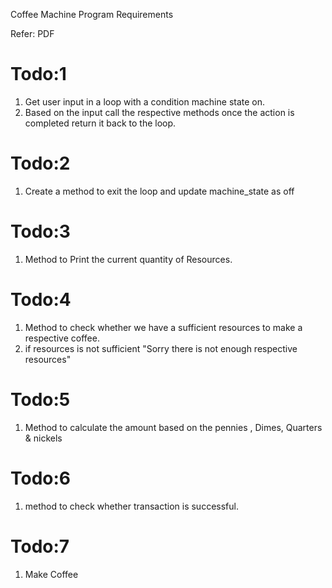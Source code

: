 Coffee Machine Program Requirements

Refer: PDF

# Todo:1 
1. Get user input in a loop with a condition machine state on.
2. Based on the input call the respective methods once the action is completed return it back to the loop.

# Todo:2
1. Create a method to exit the loop and update machine_state as off

# Todo:3
1. Method to Print the current quantity of Resources.  

# Todo:4
1. Method to check whether we have a sufficient resources to make a respective coffee.
2. if resources is not sufficient "Sorry there is not enough respective resources"

# Todo:5
1. Method to calculate the amount based on the pennies , Dimes, Quarters & nickels

# Todo:6
1. method to check whether transaction is successful.

# Todo:7
1. Make Coffee 